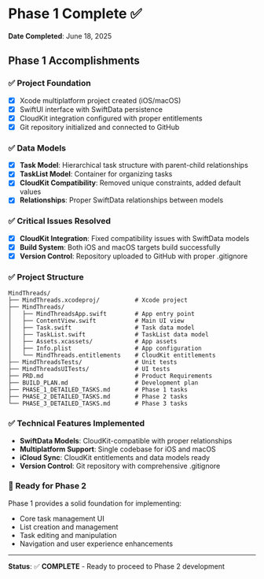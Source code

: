 # Phase 1 Complete ✅

**Date Completed**: June 18, 2025

## Phase 1 Accomplishments

### ✅ Project Foundation
- [x] Xcode multiplatform project created (iOS/macOS)
- [x] SwiftUI interface with SwiftData persistence
- [x] CloudKit integration configured with proper entitlements
- [x] Git repository initialized and connected to GitHub

### ✅ Data Models
- [x] **Task Model**: Hierarchical task structure with parent-child relationships
- [x] **TaskList Model**: Container for organizing tasks
- [x] **CloudKit Compatibility**: Removed unique constraints, added default values
- [x] **Relationships**: Proper SwiftData relationships between models

### ✅ Critical Issues Resolved
- [x] **CloudKit Integration**: Fixed compatibility issues with SwiftData models
- [x] **Build System**: Both iOS and macOS targets build successfully
- [x] **Version Control**: Repository uploaded to GitHub with proper .gitignore

### ✅ Project Structure
```
MindThreads/
├── MindThreads.xcodeproj/          # Xcode project
├── MindThreads/
│   ├── MindThreadsApp.swift        # App entry point
│   ├── ContentView.swift           # Main UI view
│   ├── Task.swift                  # Task data model
│   ├── TaskList.swift              # TaskList data model
│   ├── Assets.xcassets/            # App assets
│   ├── Info.plist                  # App configuration
│   └── MindThreads.entitlements    # CloudKit entitlements
├── MindThreadsTests/               # Unit tests
├── MindThreadsUITests/             # UI tests
├── PRD.md                          # Product Requirements
├── BUILD_PLAN.md                   # Development plan
├── PHASE_1_DETAILED_TASKS.md       # Phase 1 tasks
├── PHASE_2_DETAILED_TASKS.md       # Phase 2 tasks
└── PHASE_3_DETAILED_TASKS.md       # Phase 3 tasks
```

### ✅ Technical Features Implemented
- **SwiftData Models**: CloudKit-compatible with proper relationships
- **Multiplatform Support**: Single codebase for iOS and macOS
- **iCloud Sync**: CloudKit entitlements and data models ready
- **Version Control**: Git repository with comprehensive .gitignore

### 🚀 Ready for Phase 2
Phase 1 provides a solid foundation for implementing:
- Core task management UI
- List creation and management
- Task editing and manipulation
- Navigation and user experience enhancements

---

**Status**: ✅ **COMPLETE** - Ready to proceed to Phase 2 development 